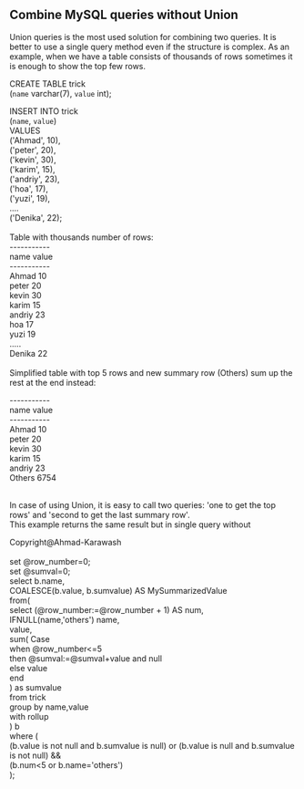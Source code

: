 ## Combine MySQL queries without Union
Union queries is the most used solution for combining two queries. 
It is better to use a single query method even if the structure is complex. 
As an example, when we have a table consists of thousands of rows sometimes it is enough to show the top few rows. <br/>

CREATE TABLE trick <br/>
	(`name` varchar(7), `value` int); <br/>
	
INSERT INTO trick <br/>
	(`name`, `value`) <br/>
VALUES <br/>
('Ahmad', 10), <br/>
('peter', 20), <br/>
('kevin', 30), <br/>
('karim', 15), <br/>
('andriy', 23), <br/>
('hoa', 17), <br/>
('yuzi', 19), <br/>
.... <br/>
('Denika', 22); <br/>
<br/>
Table with thousands number of rows: <br/>
----------- <br/>
name    value <br/>
----------- <br/>
Ahmad    10 <br/>
peter    20 <br/>
kevin    30 <br/>
karim    15 <br/>
andriy   23 <br/>
hoa      17 <br/> 
yuzi     19 <br/>
..... <br/>
Denika   22 <br/>
<br/>
Simplified table with top 5 rows and new summary row (Others) sum up the rest at the end instead: <br/>

----------- <br/>
name    value <br/>
----------- <br/>
Ahmad    10 <br/>
peter    20 <br/>
kevin    30 <br/>
karim    15 <br/>
andriy   23 <br/>
Others   6754 <br/>

<br/>
In case of using Union, it is easy to call two queries: 'one to get the top rows' and 'second to get the last summary row'. <br/>
This example returns the same result but in single query without <br/>



Copyright@Ahmad-Karawash <br/>
<br/>
set @row_number=0; <br/>
set @sumval=0; <br/>
select b.name, <br/>
COALESCE(b.value, b.sumvalue) AS MySummarizedValue <br/>
from( <br/>
select (@row_number:=@row_number + 1) AS num, <br/>
IFNULL(name,'others') name, <br/>
value,<br/>
sum(	Case <br/>
when @row_number<=5 <br/>
then @sumval:=@sumval+value and null <br/>
else value <br/>
end <br/>
) as sumvalue <br/>
from trick <br/>
group by name,value <br/>
with rollup <br/>
) b <br/>
where ( <br/>
(b.value is not null and b.sumvalue is null) or (b.value is null and b.sumvalue is not null) && <br/>
(b.num<5 or b.name='others') <br/>
); <br/>
  
  

